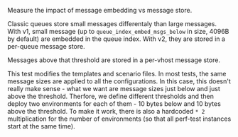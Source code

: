 Measure the impact of message embedding vs message store.

Classic queues store small messages differentaly than large messages.
With v1, small message (up to `queue_index_embed_msgs_below` in size, 4096B by default)
are embedded in the queue index. With v2, they are stored in a per-queue message store.

Messages above that threshold are stored in a per-vhost message store.

This test modifies the templates and scenario files. In most tests, the same message sizes
are applied to all the configurations. In this case, this doesn't really make sense - what we
want are message sizes just below and just above the threshold. Therfore, we define different
thresholds and then deploy two environments for each of them - 10 bytes below and 10 bytes
above the threshold. To make it work, there is also a hardcoded `* 2` multiplication for
the number of environments (so that all perf-test instances start at the same time).
